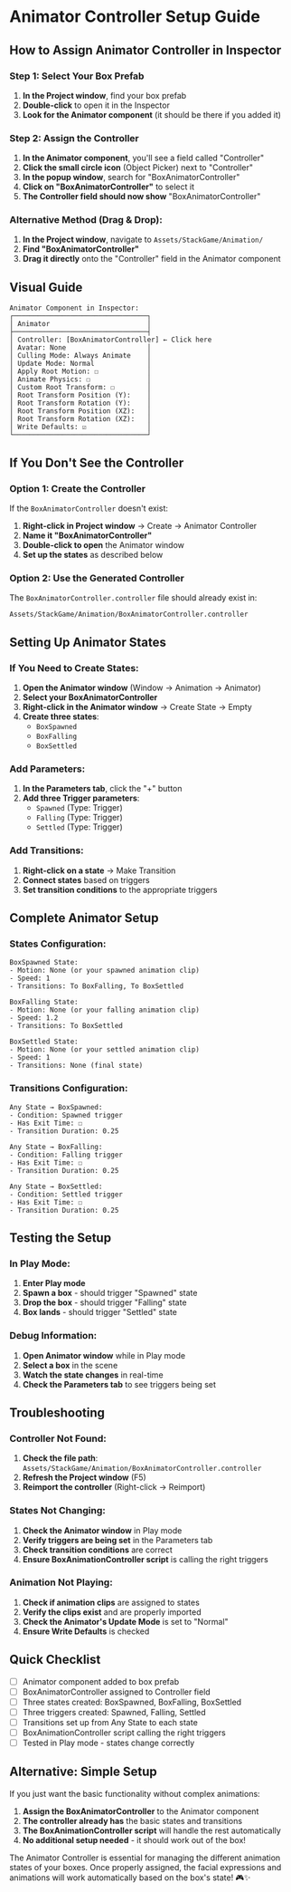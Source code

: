 # Animator Controller Setup Guide

## How to Assign Animator Controller in Inspector

### Step 1: Select Your Box Prefab
1. **In the Project window**, find your box prefab
2. **Double-click** to open it in the Inspector
3. **Look for the Animator component** (it should be there if you added it)

### Step 2: Assign the Controller
1. **In the Animator component**, you'll see a field called "Controller"
2. **Click the small circle icon** (Object Picker) next to "Controller"
3. **In the popup window**, search for "BoxAnimatorController"
4. **Click on "BoxAnimatorController"** to select it
5. **The Controller field should now show** "BoxAnimatorController"

### Alternative Method (Drag & Drop):
1. **In the Project window**, navigate to `Assets/StackGame/Animation/`
2. **Find "BoxAnimatorController"**
3. **Drag it directly** onto the "Controller" field in the Animator component

## Visual Guide

```
Animator Component in Inspector:
┌─────────────────────────────────┐
│ Animator                        │
├─────────────────────────────────┤
│ Controller: [BoxAnimatorController] ← Click here
│ Avatar: None                    │
│ Culling Mode: Always Animate    │
│ Update Mode: Normal             │
│ Apply Root Motion: ☐            │
│ Animate Physics: ☐              │
│ Custom Root Transform: ☐        │
│ Root Transform Position (Y):    │
│ Root Transform Rotation (Y):    │
│ Root Transform Position (XZ):   │
│ Root Transform Rotation (XZ):   │
│ Write Defaults: ☑               │
└─────────────────────────────────┘
```

## If You Don't See the Controller

### Option 1: Create the Controller
If the `BoxAnimatorController` doesn't exist:

1. **Right-click in Project window** → Create → Animator Controller
2. **Name it "BoxAnimatorController"**
3. **Double-click to open** the Animator window
4. **Set up the states** as described below

### Option 2: Use the Generated Controller
The `BoxAnimatorController.controller` file should already exist in:
```
Assets/StackGame/Animation/BoxAnimatorController.controller
```

## Setting Up Animator States

### If You Need to Create States:

1. **Open the Animator window** (Window → Animation → Animator)
2. **Select your BoxAnimatorController**
3. **Right-click in the Animator window** → Create State → Empty
4. **Create three states**:
   - `BoxSpawned`
   - `BoxFalling` 
   - `BoxSettled`

### Add Parameters:
1. **In the Parameters tab**, click the "+" button
2. **Add three Trigger parameters**:
   - `Spawned` (Type: Trigger)
   - `Falling` (Type: Trigger)
   - `Settled` (Type: Trigger)

### Add Transitions:
1. **Right-click on a state** → Make Transition
2. **Connect states** based on triggers
3. **Set transition conditions** to the appropriate triggers

## Complete Animator Setup

### States Configuration:
```
BoxSpawned State:
- Motion: None (or your spawned animation clip)
- Speed: 1
- Transitions: To BoxFalling, To BoxSettled

BoxFalling State:
- Motion: None (or your falling animation clip)
- Speed: 1.2
- Transitions: To BoxSettled

BoxSettled State:
- Motion: None (or your settled animation clip)
- Speed: 1
- Transitions: None (final state)
```

### Transitions Configuration:
```
Any State → BoxSpawned:
- Condition: Spawned trigger
- Has Exit Time: ☐
- Transition Duration: 0.25

Any State → BoxFalling:
- Condition: Falling trigger
- Has Exit Time: ☐
- Transition Duration: 0.25

Any State → BoxSettled:
- Condition: Settled trigger
- Has Exit Time: ☐
- Transition Duration: 0.25
```

## Testing the Setup

### In Play Mode:
1. **Enter Play mode**
2. **Spawn a box** - should trigger "Spawned" state
3. **Drop the box** - should trigger "Falling" state
4. **Box lands** - should trigger "Settled" state

### Debug Information:
1. **Open Animator window** while in Play mode
2. **Select a box** in the scene
3. **Watch the state changes** in real-time
4. **Check the Parameters tab** to see triggers being set

## Troubleshooting

### Controller Not Found:
1. **Check the file path**: `Assets/StackGame/Animation/BoxAnimatorController.controller`
2. **Refresh the Project window** (F5)
3. **Reimport the controller** (Right-click → Reimport)

### States Not Changing:
1. **Check the Animator window** in Play mode
2. **Verify triggers are being set** in the Parameters tab
3. **Check transition conditions** are correct
4. **Ensure BoxAnimationController script** is calling the right triggers

### Animation Not Playing:
1. **Check if animation clips** are assigned to states
2. **Verify the clips exist** and are properly imported
3. **Check the Animator's Update Mode** is set to "Normal"
4. **Ensure Write Defaults** is checked

## Quick Checklist

- [ ] Animator component added to box prefab
- [ ] BoxAnimatorController assigned to Controller field
- [ ] Three states created: BoxSpawned, BoxFalling, BoxSettled
- [ ] Three triggers created: Spawned, Falling, Settled
- [ ] Transitions set up from Any State to each state
- [ ] BoxAnimationController script calling the right triggers
- [ ] Tested in Play mode - states change correctly

## Alternative: Simple Setup

If you just want the basic functionality without complex animations:

1. **Assign the BoxAnimatorController** to the Animator component
2. **The controller already has** the basic states and transitions
3. **The BoxAnimationController script** will handle the rest automatically
4. **No additional setup needed** - it should work out of the box!

The Animator Controller is essential for managing the different animation states of your boxes. Once properly assigned, the facial expressions and animations will work automatically based on the box's state! 🎮✨ 